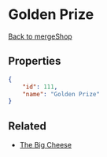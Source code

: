 # Golden Prize

<no description available>

[Back to mergeShop](../merge-shops.md)

## Properties

```json
{
    "id": 111,
    "name": "Golden Prize"
}
```

## Related

- [The Big Cheese](../items/7018-the-big-cheese.md)

